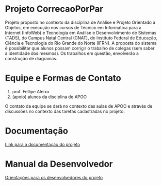 # Projeto CorrecaoPorPar

Projeto proposto no contexto da disciplina de Análise e Projeto Orientado a Objetos, em execução nos cursos de Técnico em Informática para a Internet (InfoWeb) e Tecnologia em Análise e Desenvolvimento de Sistemas (TADS), do Campus Natal Central (CNAT), do Instituto Federal de Educação, Ciência e Tecnologia do Rio Grande do Norte (IFRN). A proposta do sistema é possibilitar que alunos possam corrigir o trabalho de colegas (sem saber a identidade dos mesmos). Os trabalhos em questão, envolverão a construção de diagramas. 

# Equipe e Formas de Contato

1. prof. Fellipe Aleixo
2. (apoio) alunos da disciplina de APOO

O contato da equipe se dará no contexto das aulas de APOO e através de discussões no contexto das tarefas cadastradas no projeto.

# Documentação

[Link para a documentação do projeto](doc/documentacao.md)

# Manual da Desenvolvedor

[Orientações para os desenvolvedores do projeto](doc/guia-ds/guia.md)
